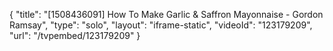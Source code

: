 {
    "title": "[1508436091] How To Make Garlic & Saffron Mayonnaise - Gordon Ramsay",
    "type": "solo",
    "layout": "iframe-static",
    "videoId": "123179209",
    "url": "\/tvpembed\/123179209"
}